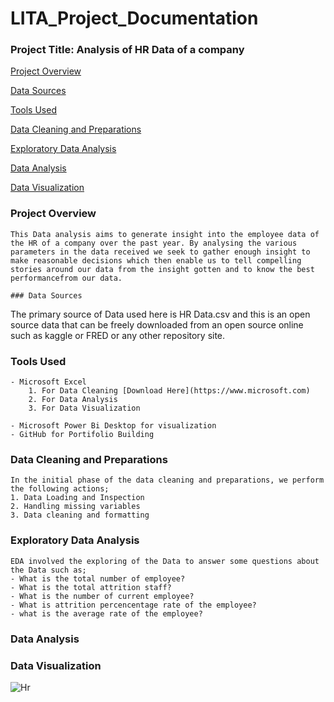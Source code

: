 # LITA_Project_Documentation

### Project Title: Analysis of HR Data of a company

[Project Overview](#project-overview)

[Data Sources](#data-sources)

[Tools Used](#tools-used)

[Data Cleaning and Preparations](#data-leaning-and-preparations)

[Exploratory Data Analysis](#exploratory-data-analysis)

[Data Analysis](#data-analysis)

[Data Visualization](#data-visualization)


### Project Overview

```
This Data analysis aims to generate insight into the employee data of the HR of a company over the past year. By analysing the various parameters in the data received we seek to gather enough insight to make reasonable decisions which then enable us to tell compelling stories around our data from the insight gotten and to know the best performancefrom our data.

### Data Sources

```
The primary source of Data used here is HR Data.csv and this is an open source data that can be freely downloaded from an open source online such as kaggle or FRED or any other repository site.

### Tools Used

```
- Microsoft Excel 
    1. For Data Cleaning [Download Here](https://www.microsoft.com)
    2. For Data Analysis
    3. For Data Visualization
       
- Microsoft Power Bi Desktop for visualization
- GitHub for Portifolio Building
````

### Data Cleaning and Preparations

```
In the initial phase of the data cleaning and preparations, we perform the following actions;
1. Data Loading and Inspection
2. Handling missing variables
3. Data cleaning and formatting
```

### Exploratory Data Analysis

```
EDA involved the exploring of the Data to answer some questions about the Data such as;
- What is the total number of employee?
- What is the total attrition staff?
- What is the number of current employee?
- What is attrition percencentage rate of the employee?
- what is the average rate of the employee?
```

  ### Data Analysis
### Data Visualization 

![Hr](https://github.com/user-attachments/assets/c6c96cd4-51ea-4693-a034-075892cab6f2)


